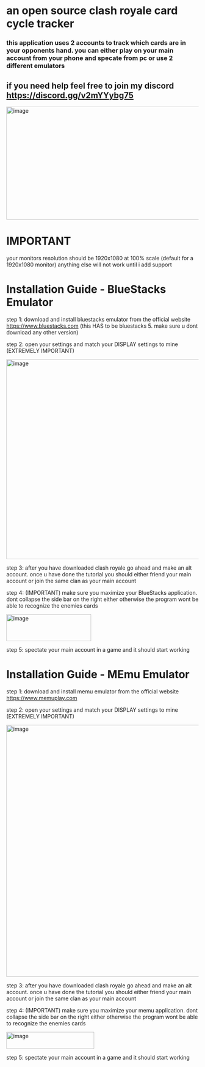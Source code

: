 # an open source clash royale card cycle tracker


### this application uses 2 accounts to track which cards are in your opponents hand. you can either play on your main account from your phone and specate from pc or use 2 different emulators



## if you need help feel free to join my discord https://discord.gg/v2mYYybg75 


<img width="604" height="295" alt="image" src="https://github.com/user-attachments/assets/a820e5ee-9889-4846-bdac-d3ad36ec70db" />

# IMPORTANT

your monitors resolution should be 1920x1080 at 100% scale (default for a 1920x1080 monitor) anything else will not work until i add support

# Installation Guide - BlueStacks Emulator

step 1: download and install bluestacks emulator from the official website  https://www.bluestacks.com (this HAS to be bluestacks 5. make sure u dont download any other version)

step 2: open your settings and match your DISPLAY settings to mine (EXTREMELY IMPORTANT) 

<img width="789" height="522" alt="image" src="https://github.com/user-attachments/assets/2ff1fb67-a20b-48d3-80a7-fd2af717663c" />

step 3: after you have downloaded clash royale go ahead and make an alt account. once u have done the tutorial you should either friend your main account or join the same clan as your main account

step 4: (IMPORTANT) make sure you maximize your BlueStacks application. dont collapse the side bar on the right either otherwise the program wont be able to recognize the enemies cards

<img width="222" height="70" alt="image" src="https://github.com/user-attachments/assets/e5c8b2eb-b384-45b9-91ac-a7e64c3b9041" />

step 5: spectate your main account in a game and it should start working

# Installation Guide - MEmu Emulator

step 1: download and install memu emulator from the official website https://www.memuplay.com

step 2: open your settings and match your DISPLAY settings to mine (EXTREMELY IMPORTANT) 

<img width="756" height="658" alt="image" src="https://github.com/user-attachments/assets/15cabdee-7ccc-4540-a8e2-69d9b97511f1" />

step 3: after you have downloaded clash royale go ahead and make an alt account. once u have done the tutorial you should either friend your main account or join the same clan as your main account

step 4: (IMPORTANT) make sure you maximize your memu application. dont collapse the side bar on the right either otherwise the program wont be able to recognize the enemies cards

<img width="230" height="44" alt="image" src="https://github.com/user-attachments/assets/c715547e-ac17-485d-a8c0-7b4f3a7a7ebc" />

step 5: spectate your main account in a game and it should start working
